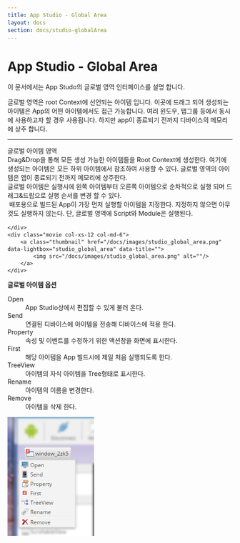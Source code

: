 ```yaml
---
title: App Studio - Global Area
layout: docs
section: docs/studio-globalArea
---
```


App Studio - Global Area
===================

이 문서에서는 App Studo의 글로벌 영역 인터페이스를 설명 합니다.

글로벌 영역은 root Context에 선언되는 아이템 입니다. 이곳에 드래그 되어 생성되는 아이템은 App의 어떤 아이템에서도 접근 가능합니다. 여러 윈도우, 탭그룹 등에서 동시에 사용하고자 할 경우 사용됩니다. 하지만 app이 종료되기 전까지 디바이스의 메모리에 상주 합니다.

<hr/>
<div class="space33"></div>

<div class="title row">
	글로벌 아이템 영역
</div>

<div class="explain row">
	<div class="detail col-xs-12 col-md-6">
		Drag&Drop을 통해 모든 생성 가능한 아이템들을 Root Context에 생성한다. 여기에 생성되는 아이템은 모든 하위 아이템에서 참조하여 사용할 수 있다. 글로벌 영역의 아이템은 앱이 종료되기 전까지 메모리에 상주한다.
		<div class="space11"></div>
		글로벌 아이템은 실행시에 왼쪽 아이템부터 오른쪽 아이템으로 순차적으로 실행 되며 드래그&드랍으로 실행 순서를 변경 할 수 있다.
		<div class="space11"></div>
		<img src="//appflush.com/core/images/firstOpenWindow.png" alt=""/> 배포용으로 빌드된 App이 가장 먼저 실행할 아이템을 지정한다. 지정하지 않으면 아무것도 실행하지 않는다. 단, 글로벌 영역에 Script와 Module은 실행된다.

	</div>
	<div class="movie col-xs-12 col-md-6">
		<a class="thumbnail" href="/docs/images/studio_global_area.png" data-lightbox="studio_global_area" data-title="">
			<img src="/docs/images/studio_global_area.png" alt=""/>
		</a>
	</div>
</div>

<div class="explain row">
	<div class="detail col-xs-12 col-md-6">
		<strong>글로벌 아이템 옵션</strong>
		<div class="space11"></div>
		<dl>
			<dt>Open</dt>
			<dd>App Studio상에서 편집할 수 있게 불러 온다.</dd>
			<dt>Send</dt>
			<dd>연결된 디바이스에 아이템을 전송해 디바이스에 적용 한다.</dd>
			<dt>Property</dt>
			<dd>속성 및 이벤트를 수정하기 위한 액션창을 화면에 표시한다.</dd>
			<dt>First</dt>
			<dd>해당 아이템을 App 빌드시에 제일 처음 실행되도록 한다.</dd>
			<dt>TreeView</dt>
			<dd>아이템의 자식 아이템을 Tree형태로 표시한다.</dd>
			<dt>Rename</dt>
			<dd>아이템의 이름을 변경한다.</dd>
			<dt>Remove</dt>
			<dd>아이템을 삭제 한다.</dd>
		</dl>
	</div>
	<div class="movie col-xs-12 col-md-6">
		<a class="thumbnail" href="/docs/images/studio_window_options.png" data-lightbox="studio_window_options" data-title="">
			<img src="/docs/images/studio_window_options.png" alt=""/>
		</a>
	</div>
</div>

<div class="space44"></div>